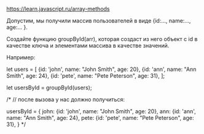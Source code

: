 https://learn.javascript.ru/array-methods

Допустим, мы получили массив пользователей в виде {id:..., name:..., age:... }.

Создайте функцию groupById(arr), которая создаст из него объект с id в качестве ключа и элементами массива в качестве значений.

Например:

let users = [
{id: 'john', name: "John Smith", age: 20},
{id: 'ann', name: "Ann Smith", age: 24},
{id: 'pete', name: "Pete Peterson", age: 31},
];

let usersById = groupById(users);

/*
// после вызова у нас должно получиться:

usersById = {
john: {id: 'john', name: "John Smith", age: 20},
ann: {id: 'ann', name: "Ann Smith", age: 24},
pete: {id: 'pete', name: "Pete Peterson", age: 31},
}
*/